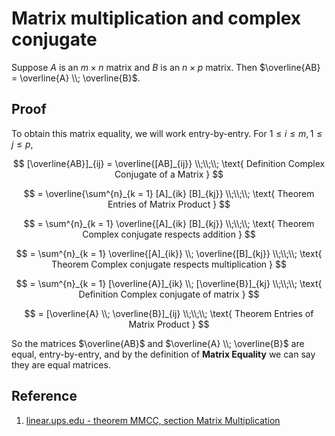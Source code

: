 # Matrix multiplication and complex conjugate

Suppose $A$ is an $m \times n$ matrix and $B$ is an $n \times p$ matrix. Then $\overline{AB} = \overline{A} \\; \overline{B}$.

## Proof

To obtain this matrix equality, we will work entry-by-entry. For $1 \leq i \leq m, 1 \leq j \leq p$,

$$
[\overline{AB}]_{ij} = \overline{[AB]_{ij}}
\\;\\;\\;
\text{ Definition Complex Conjugate of a Matrix }
$$

$$
= \overline{\sum^{n}_{k = 1} [A]_{ik} [B]_{kj}}
\\;\\;\\;
\text{ Theorem Entries of Matrix Product }
$$

$$
= \sum^{n}_{k = 1} \overline{[A]_{ik} [B]_{kj}}
\\;\\;\\;
\text{ Theorem Complex conjugate respects addition }
$$

$$
= \sum^{n}_{k = 1} \overline{[A]_{ik}} \\; \overline{[B]_{kj}}
\\;\\;\\;
\text{ Theorem Complex conjugate respects multiplication }
$$

$$
= \sum^{n}_{k = 1} [\overline{A}]_{ik} \\; [\overline{B}]_{kj}
\\;\\;\\;
\text{ Definition Complex conjugate of matrix }
$$

$$
= [\overline{A} \\; \overline{B}]_{ij}
\\;\\;\\;
\text{ Theorem Entries of Matrix Product }
$$

So the matrices $\overline{AB}$ and $\overline{A} \\; \overline{B}$ are equal, entry-by-entry, and by the definition of **Matrix Equality** we can say they are equal matrices.

## Reference

1. [linear.ups.edu - theorem MMCC, section Matrix Multiplication](http://linear.ups.edu/html/section-MM.html)